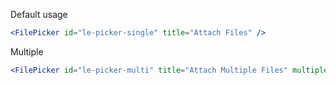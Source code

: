 Default usage

```jsx
<FilePicker id="le-picker-single" title="Attach Files" />
```
Multiple

```jsx
<FilePicker id="le-picker-multi" title="Attach Multiple Files" multiple='multiple' />
```
